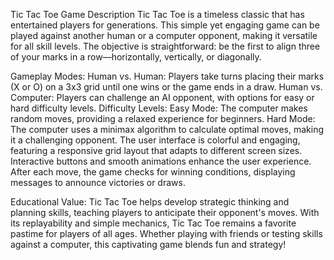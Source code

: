 Tic Tac Toe Game Description
Tic Tac Toe is a timeless classic that has entertained players for generations. This simple yet engaging game can be played against another human or a computer opponent, making it versatile for all skill levels. The objective is straightforward: be the first to align three of your marks in a row—horizontally, vertically, or diagonally.

Gameplay Modes:
Human vs. Human: Players take turns placing their marks (X or O) on a 3x3 grid until one wins or the game ends in a draw.
Human vs. Computer: Players can challenge an AI opponent, with options for easy or hard difficulty levels.
Difficulty Levels:
Easy Mode: The computer makes random moves, providing a relaxed experience for beginners.
Hard Mode: The computer uses a minimax algorithm to calculate optimal moves, making it a challenging opponent.
The user interface is colorful and engaging, featuring a responsive grid layout that adapts to different screen sizes. Interactive buttons and smooth animations enhance the user experience. After each move, the game checks for winning conditions, displaying messages to announce victories or draws.

Educational Value: Tic Tac Toe helps develop strategic thinking and planning skills, teaching players to anticipate their opponent's moves.
With its replayability and simple mechanics, Tic Tac Toe remains a favorite pastime for players of all ages. Whether playing with friends or testing skills against a computer, this captivating game blends fun and strategy!
